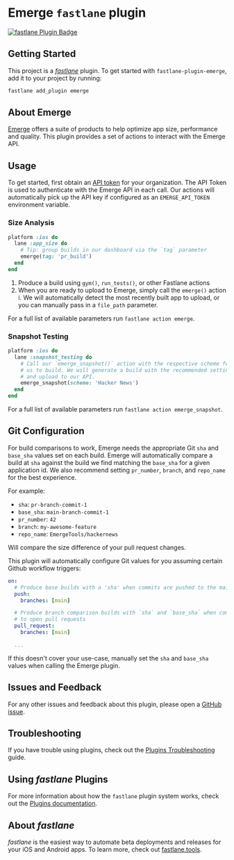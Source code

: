 # Emerge `fastlane` plugin

[![fastlane Plugin Badge](https://rawcdn.githack.com/fastlane/fastlane/master/fastlane/assets/plugin-badge.svg)](https://rubygems.org/gems/fastlane-plugin-emerge)

## Getting Started

This project is a [_fastlane_](https://github.com/fastlane/fastlane) plugin. To get started with `fastlane-plugin-emerge`, add it to your project by running:

```bash
fastlane add_plugin emerge
```

## About Emerge

[Emerge](https://emergetools.com) offers a suite of products to help optimize app size, performance and quality. This plugin provides a set of actions to interact with the Emerge API.

## Usage

To get started, first obtain an [API token](https://docs.emergetools.com/docs/uploading-basics#obtain-an-api-key) for your organization. The API Token is used to authenticate with the Emerge API in each call. Our actions will automatically pick up the API key if configured as an `EMERGE_API_TOKEN` environment variable.

### Size Analysis

```ruby
platform :ios do
  lane :app_size do
    # Tip: group builds in our dashboard via the `tag` parameter
    emerge(tag: 'pr_build')
  end
end
```

1. Produce a build using `gym()`, `run_tests()`, or other Fastlane actions
2. When you are ready to upload to Emerge, simply call the `emerge()` action
    i. We will automatically detect the most recently built app to upload, or you can manually pass in a `file_path` parameter.

For a full list of available parameters run `fastlane action emerge`.

### Snapshot Testing

```ruby
platform :ios do
  lane :snapshot_testing do
    # Call our `emerge_snapshot()` action with the respective scheme for
    # us to build. We will generate a build with the recommended settings
    # and upload to our API.
    emerge_snapshot(scheme: 'Hacker News')
  end
end
```

For a full list of available parameters run `fastlane action emerge_snapshot`.

## Git Configuration

For build comparisons to work, Emerge needs the appropriate Git `sha` and `base_sha` values set on each build. Emerge will automatically compare a build at `sha` against the build we find matching the `base_sha` for a given application id. We also recommend setting `pr_number`, `branch`, and `repo_name` for the best experience.

For example:

- `sha`: `pr-branch-commit-1`
- `base_sha`: `main-branch-commit-1`
- `pr_number`: `42`
- `branch`: `my-awesome-feature`
- `repo_name`: `EmergeTools/hackernews`

Will compare the size difference of your pull request changes.

This plugin will automatically configure Git values for you assuming certain Github workflow triggers:

```yaml
on:
  # Produce base builds with a 'sha' when commits are pushed to the main branch
  push:
    branches: [main]

  # Produce branch comparison builds with `sha` and `base_sha` when commits are pushed
  # to open pull requests
  pull_request:
    branches: [main]

  ...
```

If this doesn't cover your use-case, manually set the `sha` and `base_sha` values when calling the Emerge plugin.

## Issues and Feedback

For any other issues and feedback about this plugin, please open a [GitHub issue](https://github.com/EmergeTools/fastlane-plugin-emerge/issues).

## Troubleshooting

If you have trouble using plugins, check out the [Plugins Troubleshooting](https://docs.fastlane.tools/plugins/plugins-troubleshooting/) guide.

## Using _fastlane_ Plugins

For more information about how the `fastlane` plugin system works, check out the [Plugins documentation](https://docs.fastlane.tools/plugins/create-plugin/).

## About _fastlane_

_fastlane_ is the easiest way to automate beta deployments and releases for your iOS and Android apps. To learn more, check out [fastlane.tools](https://fastlane.tools).
